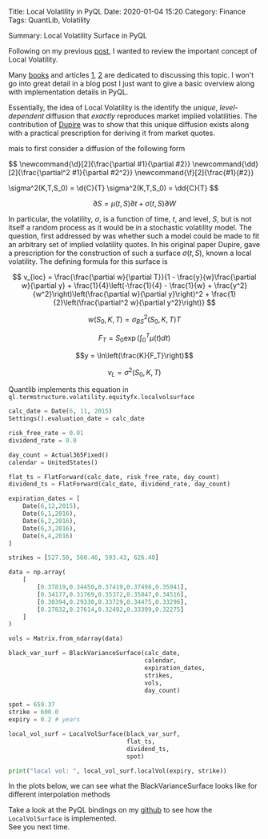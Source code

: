 Title: Local Volatility in PyQL
Date: 2020-01-04 15:20
Category: Finance
Tags: QuantLib, Volatility

Summary: Local Volatility Surface in PyQL

Following on my previous [post](lostinthelyceum.com/Black-Variance-Surface-in-PyQL.html),
I wanted to review the important concept of Local Volatility.

Many [books](https://books.google.com/books/about/The_Volatility_Surface.html?id=P7ASlvLRsKMC&source=kp_book_description)
and articles [1](https://en.wikipedia.org/wiki/Local_volatility), [2](http://web.math.ku.dk/~rolf/teaching/ctff03/Gatheral.1.pdf) are dedicated
to discussing this topic.  I won't go into great detail in a
blog post I just want to give a basic overview along with implementation details
in PyQL.

Essentially, the idea of Local Volatility is the identify the *unique*, *level-dependent* diffusion that *exactly* reproduces market implied volatilities.  The contribution of [Dupire](https://web.archive.org/web/20120907114056/http://www.risk.net/data/risk/pdf/technical/2007/risk20_0707_technical_volatility.pdf) was to show that
this unique diffusion exists along with a practical prescription for deriving it
from market quotes.

 mais to first consider a diffusion of
the following form

$$
\newcommand{\d}[2]{\frac{\partial #1}{\partial #2}}
\newcommand{\dd}[2]{\frac{\partial^2 #1}{\partial #2^2}}
\newcommand{\f}[2]{\frac{#1}{#2}}

\sigma^2(K,T,S_0) = \d{C}{T}
\sigma^2(K,T,S_0) = \dd{C}{T}
$$


$$\partial S = \mu(t, S)\partial t + \sigma(t,S)\partial W$$  

In particular, the volatility, $\sigma$, is a function of time, $t$, and level, $S$,
but is not itself a random process as it would be in a stochastic volatility
model. The question, first addressed by  was whether such a model could
be made to fit an arbitrary set of implied volatility quotes.  In his original
paper Dupire, gave a prescription for the construction of such a surface
$\sigma(t,S)$, known a local volatility.  The defining formula for this surface is

$$
v_{loc} = \frac{\frac{\partial w}{\partial T}}{1 - \frac{y}{w}\frac{\partial w}{\partial y} + \frac{1}{4}\left(-\frac{1}{4} - \frac{1}{w} + \frac{y^2}{w^2}\right)\left(\frac{\partial w}{\partial y}\right)^2 + \frac{1}{2}\left(\frac{\partial^2 w}{\partial y^2}\right)}
$$

$$w(S_0,K,T) = \sigma^2_{BS}(S_0,K,T)T$$

$$F_T= S_0\exp\left(\int_0^T\mu(t)dt\right)$$

$$y = \ln\left(\frac{K}{F_T}\right)$$

$$v_L = \sigma^2(S_0, K,T)$$

Quantlib implements this equation in ``ql.termstructure.volatility.equityfx.localvolsurface``


```python
calc_date = Date(6, 11, 2015)
Settings().evaluation_date = calc_date

risk_free_rate = 0.01
dividend_rate = 0.0

day_count = Actual365Fixed()
calendar = UnitedStates()

flat_ts = FlatForward(calc_date, risk_free_rate, day_count)
dividend_ts = FlatForward(calc_date, dividend_rate, day_count)

expiration_dates = [
    Date(6,12,2015),
    Date(6,1,2016),
    Date(6,2,2016),
    Date(6,3,2016),
    Date(6,4,2016)
]

strikes = [527.50, 560.46, 593.43, 626.40]

data = np.array(
    [
        [0.37819,0.34450,0.37419,0.37498,0.35941],
        [0.34177,0.31769,0.35372,0.35847,0.34516],
        [0.30394,0.29330,0.33729,0.34475,0.33296],
        [0.27832,0.27614,0.32492,0.33399,0.32275]
    ]
)

vols = Matrix.from_ndarray(data)

black_var_surf = BlackVarianceSurface(calc_date,
                                      calendar,
                                      expiration_dates,
                                      strikes,
                                      vols,
                                      day_count)

spot = 659.37
strike = 600.0
expiry = 0.2 # years

local_vol_surf = LocalVolSurface(black_var_surf,
                                 flat_ts,
                                 dividend_ts,
                                 spot)

print("local vol: ", local_vol_surf.localVol(expiry, strike))

```

In the plots below, we can see what the BlackVarianceSurface looks like for
different interpolation methods

Take a look at the PyQL bindings on my [github](https://github.com/kevingivens/pyql)
to see how the ``LocalVolSurface`` is implemented.  
See you next time.
